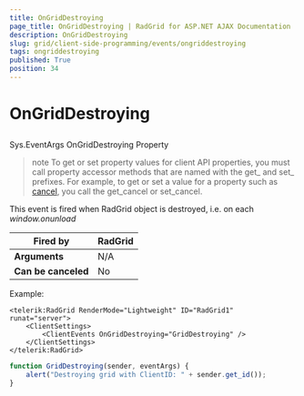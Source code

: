 ```yaml
---
title: OnGridDestroying
page_title: OnGridDestroying | RadGrid for ASP.NET AJAX Documentation
description: OnGridDestroying
slug: grid/client-side-programming/events/ongriddestroying
tags: ongriddestroying
published: True
position: 34
---
```


# OnGridDestroying



## 

Sys.EventArgs OnGridDestroying Property

>note To get or set property values for client API properties, you must call property accessor methods that are named with the get_ and set_ prefixes. For example, to get or set a value for a property such as [cancel](https://msdn.microsoft.com/en-us/library/bb310859.aspx), you call the get_cancel or set_cancel.
>


This event is fired when RadGrid object is destroyed, i.e. on each *window.onunload*


|  **Fired by**  | RadGrid |
| ------ | ------ |
| **Arguments** |N/A|
| **Can be canceled** |No|

Example:

````ASP.NET
<telerik:RadGrid RenderMode="Lightweight" ID="RadGrid1" runat="server">
    <ClientSettings>
        <ClientEvents OnGridDestroying="GridDestroying" />
    </ClientSettings>
</telerik:RadGrid>
````

````JavaScript
function GridDestroying(sender, eventArgs) {
    alert("Destroying grid with ClientID: " + sender.get_id());
}
````


